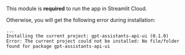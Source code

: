 This module is **required** to run the app in Streamlit Cloud.

Otherwise, you will get the following error during installation:

```
...
Installing the current project: gpt-assistants-api-ui (0.1.0)
Error: The current project could not be installed: No file/folder found for package gpt-assistants-api-ui
```
